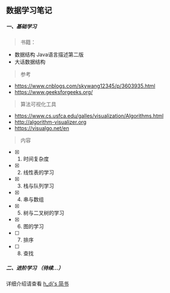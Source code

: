 ## 数据学习笔记

##### 一、基础学习
> 书籍：
- 数据结构 Java语言描述第二版
- 大话数据结构
> 参考

- https://www.cnblogs.com/skywang12345/p/3603935.html
- https://www.geeksforgeeks.org/
> 算法可视化工具
- https://www.cs.usfca.edu/galles/visualization/Algorithms.html
- http://algorithm-visualizer.org 
- https://visualgo.net/en
> 内容
- [x] 1. 时间复杂度
- [x] 2. 线性表的学习
- [x] 3. 栈与队列学习
- [x] 4. 串与数组
- [x] 5. 树与二叉树的学习
- [x] 6. 图的学习
- [ ] 7. 排序
- [ ] 8. 查找


##### 二、进阶学习 （待续...）

详细介绍请查看 [h_dj's 简书](https://www.jianshu.com/nb/35169221)
